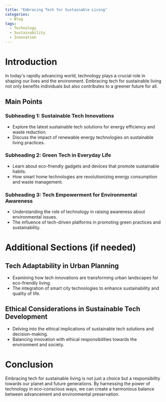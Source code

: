 ```yaml
---
title: "Embracing Tech for Sustainable Living"
categories:
  - Blog
tags:
  - Technology
  - Sustainability
  - Innovation
---
```


# Introduction
In today's rapidly advancing world, technology plays a crucial role in shaping our lives and the environment. Embracing tech for sustainable living not only benefits individuals but also contributes to a greener future for all.

## Main Points
### Subheading 1: Sustainable Tech Innovations
- Explore the latest sustainable tech solutions for energy efficiency and waste reduction.
- Discuss the impact of renewable energy technologies on sustainable living practices.

### Subheading 2: Green Tech in Everyday Life
- Learn about eco-friendly gadgets and devices that promote sustainable habits.
- How smart home technologies are revolutionizing energy consumption and waste management.

### Subheading 3: Tech Empowerment for Environmental Awareness
- Understanding the role of technology in raising awareness about environmental issues.
- The influence of tech-driven platforms in promoting green practices and sustainability.

# Additional Sections (if needed)
## Tech Adaptability in Urban Planning
- Examining how tech innovations are transforming urban landscapes for eco-friendly living.
- The integration of smart city technologies to enhance sustainability and quality of life.

## Ethical Considerations in Sustainable Tech Development
- Delving into the ethical implications of sustainable tech solutions and decision-making.
- Balancing innovation with ethical responsibilities towards the environment and society.

# Conclusion
Embracing tech for sustainable living is not just a choice but a responsibility towards our planet and future generations. By harnessing the power of technology in eco-conscious ways, we can create a harmonious balance between advancement and environmental preservation.
